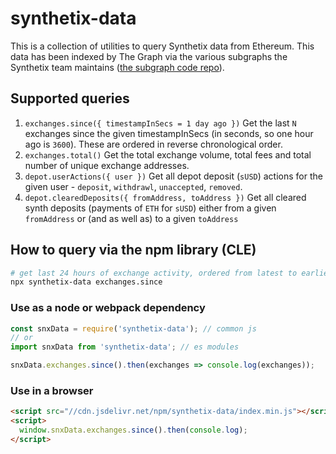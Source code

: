 # synthetix-data

This is a collection of utilities to query Synthetix data from Ethereum. This data has been indexed by The Graph via the various subgraphs the Synthetix team maintains ([the subgraph code repo](https://github.com/Synthetixio/synthetix-subgraph)).

## Supported queries

1. `exchanges.since({ timestampInSecs = 1 day ago })` Get the last `N` exchanges since the given timestampInSecs (in seconds, so one hour ago is `3600`). These are ordered in reverse chronological order.
2. `exchanges.total()` Get the total exchange volume, total fees and total number of unique exchange addresses.
3. `depot.userActions({ user })` Get all depot deposit (`sUSD`) actions for the given user - `deposit`, `withdrawl`, `unaccepted`, `removed`.
4. `depot.clearedDeposits({ fromAddress, toAddress })` Get all cleared synth deposits (payments of `ETH` for `sUSD`) either from a given `fromAddress` or (and as well as) to a given `toAddress`

## How to query via the npm library (CLE)

```bash
# get last 24 hours of exchange activity, ordered from latest to earliest
npx synthetix-data exchanges.since
```

### Use as a node or webpack dependency

```javascript
const snxData = require('synthetix-data'); // common js
// or
import snxData from 'synthetix-data'; // es modules

snxData.exchanges.since().then(exchanges => console.log(exchanges));
```

### Use in a browser

```html
<script src="//cdn.jsdelivr.net/npm/synthetix-data/index.min.js"></script>
<script>
  window.snxData.exchanges.since().then(console.log);
</script>
```
